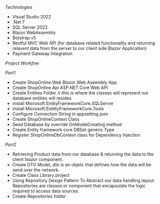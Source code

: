 *Technologies*
- Visual Studio 2022
- .Net 7
- SQL Server 2022
- Blazor WebAssembly
- Botstrap v5
- Restful MVC Web API (for database related functionality and returning relavent data from the server to our client side Blazor Application)
- Payment Gateway Integration

*Project Workfow*

*Part1*
- Create ShopOnline.Web Blazor Web Aseembly App
- Create ShopOnline.Api ASP.NET Core Web API 
- Create Entities Folder // this is where the classes will represent our database entities will resides.
- install Microsoft.EntityFrameworkCore.SQLServer
- install Microsoft.EntittyFrameworkCore.Tools
- Configure Connection String in appsetting.json
- Create ShopOnlineContext Class
- Seed Database by override OnModelCreating method
- Create Entity framework core DBSet generic Type
- Register ShopOnlineDbContext class for Dependency Injection

*Part2*

- Retrieving Product data from our database & returning the data to the client blazor component.
- Create DTO Model, dto is an objetc that defines how the data will be send over the network.
- Create Class Library project
- Using Repository Design Pattern To Abstract our data handling layout. Repositories are classes or component that encapsulate the logic required to access data sources.
- Create Repositories folder
